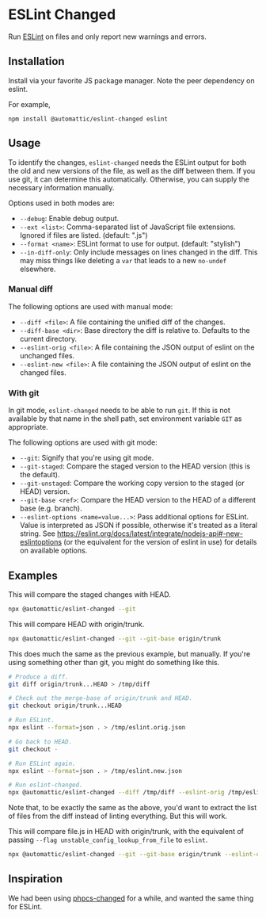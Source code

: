# ESLint Changed

Run [ESLint] on files and only report new warnings and errors.

## Installation

Install via your favorite JS package manager. Note the peer dependency on eslint.

For example,
```
npm install @automattic/eslint-changed eslint
```

## Usage

To identify the changes, `eslint-changed` needs the ESLint output for both the old and new versions of the file, as well as the diff between them.
If you use git, it can determine this automatically. Otherwise, you can supply the necessary information manually.

Options used in both modes are:

* `--debug`: Enable debug output.
* `--ext <list>`: Comma-separated list of JavaScript file extensions. Ignored if files are listed. (default: ".js")
* `--format <name>`: ESLint format to use for output. (default: "stylish")
* `--in-diff-only`: Only include messages on lines changed in the diff. This may miss things like deleting a `var` that leads to a new `no-undef` elsewhere.

### Manual diff

The following options are used with manual mode:

* `--diff <file>`: A file containing the unified diff of the changes.
* `--diff-base <dir>`: Base directory the diff is relative to. Defaults to the current directory.
* `--eslint-orig <file>`: A file containing the JSON output of eslint on the unchanged files.
* `--eslint-new <file>`: A file containing the JSON output of eslint on the changed files.

### With git

In git mode, `eslint-changed` needs to be able to run `git`. If this is not available by that name in the shell path,
set environment variable `GIT` as appropriate.

The following options are used with git mode:

* `--git`: Signify that you're using git mode.
* `--git-staged`: Compare the staged version to the HEAD version (this is the default).
* `--git-unstaged`: Compare the working copy version to the staged (or HEAD) version.
* `--git-base <ref>`: Compare the HEAD version to the HEAD of a different base (e.g. branch).
* `--eslint-options <name=value...>`: Pass additional options for ESLint. Value is interpreted as JSON if possible, otherwise it's treated as a literal string.
  See https://eslint.org/docs/latest/integrate/nodejs-api#-new-eslintoptions (or the equivalent for the version of eslint in use) for details on available options.

## Examples

This will compare the staged changes with HEAD.
```bash
npx @automattic/eslint-changed --git
```

This will compare HEAD with origin/trunk.
```bash
npx @automattic/eslint-changed --git --git-base origin/trunk
```

This does much the same as the previous example, but manually. If you're using something other than git, you might do something like this.
```bash
# Produce a diff.
git diff origin/trunk...HEAD > /tmp/diff

# Check out the merge-base of origin/trunk and HEAD.
git checkout origin/trunk...HEAD

# Run ESLint.
npx eslint --format=json . > /tmp/eslint.orig.json

# Go back to HEAD.
git checkout -

# Run ESLint again.
npx eslint --format=json . > /tmp/eslint.new.json

# Run eslint-changed.
npx @automattic/eslint-changed --diff /tmp/diff --eslint-orig /tmp/eslint.orig.json --eslint=new /tmp/eslint.new.json
```
Note that, to be exactly the same as the above, you'd want to extract the list of files from the diff instead of linting everything. But this will work.

This will compare file.js in HEAD with origin/trunk, with the equivalent of passing `--flag unstable_config_lookup_from_file` to `eslint`.
```bash
npx @automattic/eslint-changed --git --git-base origin/trunk --eslint-options flags='["unstable_config_lookup_from_file"]' -- file.js
```

## Inspiration

We had been using [phpcs-changed] for a while, and wanted the same thing for ESLint.


[ESLint]: https://www.npmjs.com/package/eslint
[phpcs-changed]: https://packagist.org/packages/sirbrillig/phpcs-changed
